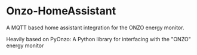 # Onzo-HomeAssistant

A MQTT based home assistant integration for the ONZO energy monitor.

Heavily based on PyOnzo: A Python library for interfacing with the "ONZO" energy monitor

